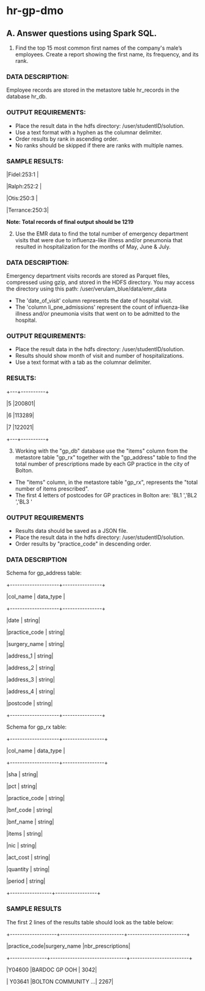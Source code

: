 # hr-gp-dmo

## **A. Answer questions using Spark SQL.**
1. Find the top 15 most common first names of the company's male’s employees. Create a report showing the first name, its frequency, and its rank.
### DATA DESCRIPTION:
Employee records are stored in the metastore table hr_records in the database hr_db.
### OUTPUT REQUIREMENTS:
- Place the result data in the hdfs directory: /user/studentID/solution.
- Use a text format with a hyphen as the columnar delimiter.
- Order results by rank in ascending order.
- No ranks should be skipped if there are ranks with multiple names.
### SAMPLE RESULTS: 

|Fidel:253:1 |

|Ralph:252:2 |

|Otis:250:3  |

|Terrance:250:3|

**Note: Total records of final output should be 1219**

2. Use the EMR data to find the total number of emergency department visits that were due to influenza-like illness and/or pneumonia that resulted in hospitalization for the months of May, June & July.
### DATA DESCRIPTION:
Emergency department visits records are stored as Parquet files, compressed using gzip, and stored in the HDFS directory. You may access the directory using this path: /user/verulam_blue/data/emr_data
- The 'date_of_visit' column represents the date of hospital visit.
- The 'column li_pne_admissions' represent the count of influenza-like illness and/or pneumonia visits that went on to be admitted to the hospital. 
### OUTPUT REQUIREMENTS:
- Place the result data in the hdfs directory: /user/studentID/solution.
- Results should show month of visit and number of hospitalizations.
- Use a text format with a tab as the columnar delimiter.
### RESULTS:

+---+----------+

|5 |200801|

|6 |113289|

|7 |122021|

+---+----------+


3. Working with the "gp_db" database use the "items" column from the metastore table "gp_rx" together with the "gp_address" table to find the total number of prescriptions made by each GP practice in the city of Bolton.
- The "items" column, in the metastore table "gp_rx", represents the "total number of items prescribed".
- The first 4 letters of postcodes for GP practices in Bolton are: 'BL1 ','BL2 ','BL3 '
### OUTPUT REQUIREMENTS
- Results data should be saved as a JSON file.
- Place the result data in the hdfs directory: /user/studentID/solution.
- Order results by "practice_code" in descending order.
### DATA DESCRIPTION
Schema for gp_address table:

+--------------------+----------------+

|col_name | data_type |

+--------------------+----------------+

|date | string|

|practice_code | string|

|surgery_name | string|

|address_1 | string|

|address_2 | string|

|address_3 | string|

|address_4 | string|

|postcode | string|

+--------------------+----------------+

Schema for gp_rx table:

+--------------------+-----------------+

|col_name | data_type |

+--------------------+-----------------+

|sha | string| 

|pct | string|

|practice_code | string|

|bnf_code | string|

|bnf_name | string|

|items | string|

|nic | string|

|act_cost | string|

|quantity | string|

|period | string|

+-----------------+-----------------+

### SAMPLE RESULTS
The first 2 lines of the results table should look as the table below:

+-------------------+--------------------------+------------------------+

|practice_code|surgery_name |nbr_prescriptions|

+---------------+-------------------------------+------------------------+

|Y04600 |BARDOC GP OOH | 3042|

| Y03641 |BOLTON COMMUNITY ...| 2267|
